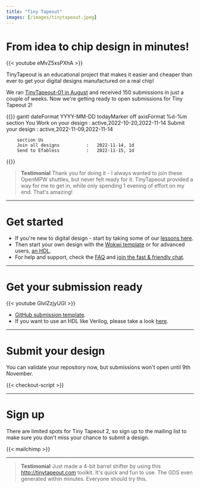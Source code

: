 ```yaml
---
title: "Tiny Tapeout"
images: [/images/tinytapeout.jpeg]
---
```


# From idea to chip design in minutes!

{{< youtube eMvZ5xsPXhA >}}

TinyTapeout is an educational project that makes it easier and cheaper than ever to get your digital designs manufactured on a real chip!

We ran [TinyTapeout-01 in August](/runs/tt01/) and received 150 submissions in just a couple of weeks.
Now we're getting ready to open submissions for Tiny Tapeout 2!

{{<mermaid>}}
gantt
        dateFormat  YYYY-MM-DD
        todayMarker off
        axisFormat %d-%m
        section You
        Work on your design       :   active,2022-10-20,2022-11-14
        Submit your design        :   active,2022-11-09,2022-11-14
        
        section Us
        Join all designs          :   2022-11-14, 1d
        Send to Efabless          :   2022-11-15, 1d
{{</mermaid>}}

<!-- ![timeline](/images/timeline.png) -->

> **Testimonial** Thank you for doing it - I always wanted to join these OpenMPW shuttles, but never felt ready for it. TinyTapeout provided a way for me to get in, while only spending 1 evening of effort on my end. That's amazing! 

---

# Get started

* If you're new to digital design - start by taking some of our [lessons here](digital_design).
* Then start your own design with the [Wokwi template](https://wokwi.com/projects/339800239192932947) or for advanced users, [an HDL](/hdl).
* For help and support, check the [FAQ](faq) and [join the fast & friendly chat](https://discord.gg/qZHPrPsmt6).

---

# Get your submission ready

{{< youtube GlvlZzjyUGI >}}

* [GitHub submission template](https://github.com/TinyTapeout/tt02-submission-template).
* If you want to use an HDL like Verilog, please take a look [here](/hdl).

---

# Submit your design

You can validate your repository now, but submissions won't open until 9th November.

<style>
  [x-cloak] { display: none !important; }
  .checkout--product { display: flex; align-items: baseline; font-weight: normal; }
  .checkout--product small { display: block; color: gray; }
</style>

<div x-data="checkout" x-cloak>

  <div x-show="soldOut" style="color: red">Sorry, we are sold out!</div>

  Project Repository URL:

  <input x-model="repo" x-bind:disabled="validating || validated" type="text" placeholder="https://github.com/user/repo" />

  <div x-show="loading">Loading...</div>
  <button x-on:click="next()" x-show="!loading" x-bind:disabled="validating || validated">Next</button>

  <div style="color:red" x-show="errorMessage" x-text="errorMessage"></div>
  <div style="color:purple" x-show="validating">Validating repo...</div>

<div x-show="validated">

### Please choose your package:

<fieldset>
  <label class="checkout--product">
    <input x-model="selectedProduct" value="tt-asic-pcb" type="radio" x-bind:disabled="stock['tt-asic-pcb'] <= 0" />
    <div>
      Design slot + Physical PCB with the chip ($100)
      <small><span x-text="stock['tt-asic-pcb']"></span> available</small>
    </div>
  </label>

  <label class="checkout--product">
    <input x-model="selectedProduct" value="tt-design-only" type="radio" x-bind:disabled="stock['tt-design-only'] <= 0"/>
    <div>
      Design slot only ($25) 
      <small><span x-text="stock['tt-design-only']"></span> available</small>
    </div>
  </label>
</fieldset>

<!-- <button x-on:click="payment()" x-bind:disabled="redirecting">Continue to Payment</button> -->
**<div x-bind:disabled>Submissions will be open on November 9th</div>**

<div style="color:red" x-show="checkoutError" x-text="checkoutError"></div>

</div> <!-- validated -->

</div> <!-- checkout -->

{{< checkout-script >}}

---

# Sign up

There are limited spots for Tiny Tapeout 2, so sign up to the mailing list to make sure you don't miss your chance to submit a design.

{{< mailchimp >}}

---

> **Testimonial** Just made a 4-bit barrel shifter by using this http://tinytapeout.com toolkit. It's quick and fun to use. The GDS even generated within minutes. Everyone should try this.

